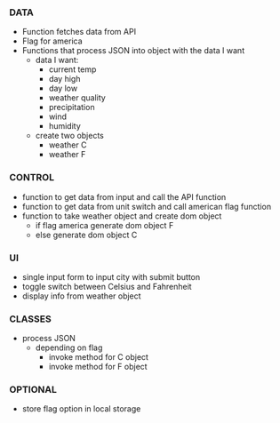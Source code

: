 ### DATA

- Function fetches data from API
- Flag for america
- Functions that process JSON into object with the data I want
  - data I want:
    - current temp
    - day high
    - day low
    - weather quality
    - precipitation
    - wind
    - humidity
  * create two objects
    - weather C
    - weather F

### CONTROL

- function to get data from input and call the API function
- function to get data from unit switch and call american flag function
- function to take weather object and create dom object
  - if flag america generate dom object F
  - else generate dom object C

### UI

- single input form to input city with submit button
- toggle switch between Celsius and Fahrenheit
- display info from weather object

### CLASSES

- process JSON
  - depending on flag
    - invoke method for C object
    - invoke method for F object

### OPTIONAL

- store flag option in local storage
